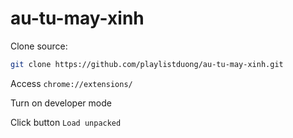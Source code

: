 # au-tu-may-xinh

Clone source:

```sh
git clone https://github.com/playlistduong/au-tu-may-xinh.git
```

Access `chrome://extensions/`

Turn on developer mode

Click button `Load unpacked`
